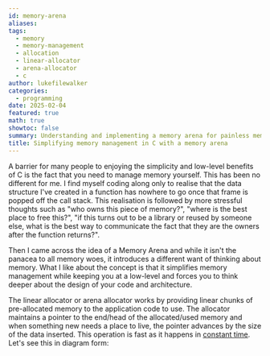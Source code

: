 ```yaml
---
id: memory-arena
aliases: 
tags:
  - memory
  - memory-management
  - allocation
  - linear-allocator
  - arena-allocator
  - c
author: lukefilewalker
categories:
  - programming
date: 2025-02-04
featured: true
math: true
showtoc: false
summary: Understanding and implementing a memory arena for painless memory management in C
title: Simplifying memory management in C with a memory arena
---
```

A barrier for many people to enjoying the simplicity and low-level benefits of C is the fact that you need to manage memory yourself. This has been no different for me. I find myself coding along only to realise that the data structure I've created in a function has nowhere to go once that frame is popped off the call stack. This realisation is followed by more stressful thoughts such as "who owns this piece of memory?", "where is the best place to free this?", "if this turns out to be a library or reused by someone else, what is the best way to communicate the fact that they are the owners after the function returns?".

Then I came across the idea of a Memory Arena and while it isn't the panacea to all memory woes, it introduces a different want of thinking about memory. What I like about the concept is that it simplifies memory management while keeping you at a low-level and forces you to think deeper about the design of your code and architecture.

The linear allocator or arena allocator works by providing linear chunks of pre-allocated memory to the application code to use. The allocator maintains a pointer to the end/head of the allocated/used memory and when something new needs a place to live, the pointer advances by the size of the data inserted. This operation is fast as it happens in [constant time](/category/programming/general/understanding-big-o/#constant-time-or-o1). Let's see this in diagram form:

